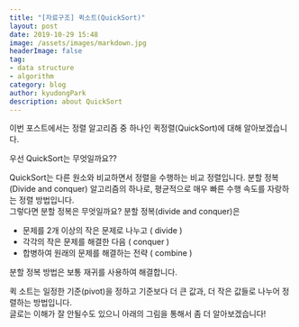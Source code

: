 ```yaml
---
title: "[자료구조] 퀵소트(QuickSort)"
layout: post
date: 2019-10-29 15:48
image: /assets/images/markdown.jpg
headerImage: false
tag:
- data structure
- algorithm
category: blog
author: kyudongPark
description: about QuickSort
---
```


이번 포스트에서는 정렬 알고리즘 중 하나인 퀵정렬(QuickSort)에 대해 알아보겠습니다.

우선 QuickSort는 무엇일까요??

QuickSort는 다른 원소와 비교하면서 정렬을 수행하는 비교 정렬입니다. 분할 정복(Divide and conquer) 알고리즘의 하나로, 평균적으로 매우 빠른 수행 속도를 자랑하는 정렬 방법입니다.  
그렇다면 분할 정복은 무엇일까요? 분할 정복(divide and conquer)은  

* 문제를 2개 이상의 작은 문제로 나누고 ( divide )
* 각각의 작은 문제를 해결한 다음 ( conquer ) 
* 합병하여 원래의 문제를 해결하는 전략 ( combine )

분할 정복 방법은 보통 재귀를 사용하여 해결합니다. 

퀵 소트는 일정한 기준(pivot)을 정하고 기준보다 더 큰 값과, 더 작은 값들로 나누어 정렬하는 방법입니다.  
글로는 이해가 잘 안될수도 있으니 아래의 그림을 통해서 좀 더 알아보겠습니다!






